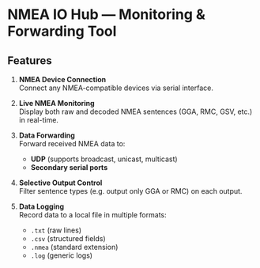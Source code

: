 # NMEA IO Hub — Monitoring & Forwarding Tool

## Features

1. **NMEA Device Connection**  
   Connect any NMEA-compatible devices via serial interface.

2. **Live NMEA Monitoring**  
   Display both raw and decoded NMEA sentences (GGA, RMC, GSV, etc.) in real-time.

3. **Data Forwarding**  
   Forward received NMEA data to:  
   - **UDP** (supports broadcast, unicast, multicast)  
   - **Secondary serial ports**
     
4. **Selective Output Control**  
   Filter sentence types (e.g. output only GGA or RMC) on each output.

5. **Data Logging**  
   Record data to a local file in multiple formats:  
   - `.txt` (raw lines)  
   - `.csv` (structured fields)  
   - `.nmea` (standard extension)  
   - `.log` (generic logs)


